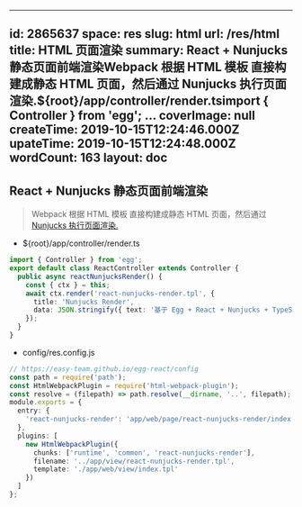 
---
id: 2865637
space: res
slug: html
url: /res/html
title: HTML 页面渲染
summary: React + Nunjucks 静态页面前端渲染Webpack 根据 HTML 模板 直接构建成静态 HTML 页面，然后通过 Nunjucks 执行页面渲染.${root}/app/controller/render.tsimport { Controller } from 'egg'; ...
coverImage: null
createTime: 2019-10-15T12:24:46.000Z 
upateTime: 2019-10-15T12:24:48.000Z
wordCount: 163
layout: doc
---

## React + Nunjucks 静态页面前端渲染

> Webpack 根据 HTML 模板 直接构建成静态 HTML 页面，然后通过 [Nunjucks 执行页面渲染.](https://easy-team.github.io/egg-react/web)


- ${root}/app/controller/render.ts

```typescript
import { Controller } from 'egg';
export default class ReactController extends Controller {
  public async reactNunjucksRender() {
    const { ctx } = this;
    await ctx.render('react-nunjucks-render.tpl', { 
      title: 'Nunjucks Render',
      data: JSON.stringify({ text: '基于 Egg + React + Nunjucks + TypeScript + Mobx + Webpack Client Side Render' }) 
    });
  }
}
```

- config/res.config.js

```typescript
// https://easy-team.github.io/egg-react/config
const path = require('path');
const HtmlWebpackPlugin = require('html-webpack-plugin');
const resolve = (filepath) => path.resolve(__dirname, '..', filepath);
module.exports = {
  entry: {
    'react-nunjucks-render': 'app/web/page/react-nunjucks-render/index.tsx',
  },
  plugins: [
    new HtmlWebpackPlugin({
      chunks: ['runtime', 'common', 'react-nunjucks-render'],
      filename: '../app/view/react-nunjucks-render.tpl',
      template: './app/web/view/index.tpl'
    })
  ]
};
```

  